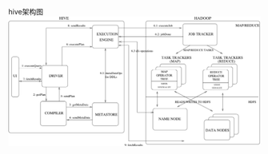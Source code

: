 hive架构图  
![image](https://github.com/SheldonNeal/One-Piece-Of-BigData/blob/master/IMG/hive%E6%9E%B6%E6%9E%84%E5%9B%BE.png)


